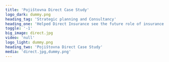 ```yaml
---
title: 'Pojištovna Direct Case Study'
logo_dark: dummy.png
heading_tag: 'Strategic planning and Consultancy'
heading_one: 'Helped Direct Insurance see the future role of insurance business'
toggle: '-1'
big_image: direct.jpg
video: 'null'
logo_light: dummy.png
heading_two: 'Pojištovna Direct Case Study'
media: 'direct.jpg,dummy.png'
---
```


